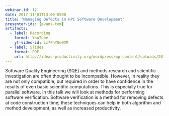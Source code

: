 ```yaml
---
webinar-id: 12
date: 2017-11-01T13:00-0500
title: "Managing Defects in HPC Software Development"
presenter-ids: [evans-tom]
artifacts:
  - label: Recording
    format: YouTube
    yt-video-id: iz7FhY0w0XM
  - label: Slides
    format: PDF
    url: http://ideas-productivity.org/wordpress/wp-content/uploads/2017/06/session012-slides.pdf
---
```

Software Quality Engineering (SQE) and methods research and scientific
investigation are often thought to be incompatible.  However, in
reality they are not only compatible, but required in order to have
confidence in the results of even basic scientific computations.  This
is especially true for parallel software.  In this talk we will look
at methods for performing software verification.  Software
verification is a method for removing defects at code construction
time; these techniques can help in both algorithm and method
development, as well as increased productivity.
